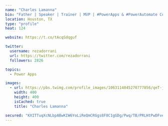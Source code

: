 ```yaml
---
name: "Charles Lamanna"
bio: "Father | Speaker | Trainer | MVP | #PowerApps & #PowerAutomate Community Super User | YouTuber Right-pointing triangle http://youtube.com/c/rezadorrani | Learn - Share - Clockwise rightwards and leftwards open circle arrows"
location: Houston, TX
type: "profile"
heat: 124

website: https://t.co/tAcqSdqguf

twitter:
  username: rezadorrani
  url: https://twitter.com/rezadorrani
  followers: 2826

topics:
  - Power Apps

images:
  - url: https://pbs.twimg.com/profile_images/1063114045270777856/qeT-jpWr_400x400.jpg
    width: 400
    height: 400
    isCached: true
    title: "Charles Lamanna"

secured: "KXITTuqXcNLbpABwKIW6YoLiReQmCRGgs8F8C1gGDg/Pwq/TB/PRLHtPwDFvexcG1/Xj0f26IPyQQOG+k2CfmtHM6F51+s2G9QjlS7pVPzNDUTfPzQOMPGxqzn82n7RyRtzObnD+/fmyp/J5LuKypuZFH+YArvfPiF5/Xe4zI0nJnkhWZqMlXwTiyA1J7fDxZaRCE1ChgfJI+mFHQOzMfRzg0F7eI69FJD4mbEtayPyW7HSN5EtIclesIQMnVMvdcCZlPHpFxmLi9vgzIfKs00JoWvEv1ptZWW4QFH5MfYKdI/Z4AE12QOFJLFqcz+NklryfoSEe1OV2RsKbQpKAYpuWuYcEjjkRLOvGg6In9CdJJUaOOmTnMmPGPBLbZSNBe7mJLXP72NB/BdN0kzcBbw==;FJmdfJEy2y0KzxRpJns/0g=="
---
```


